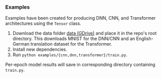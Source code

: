 
### Examples

Examples have been created for producing DNN, CNN, and Transformer architectures using the `Tensor` class.

1. Download the data folder [data (GDrive)](https://drive.google.com/drive/folders/1E26iVyOqndHzKWLyhZ08v63M7aTJoYSQ?usp=sharing) and place it in the repo's root directory. This downloads MNIST for the DNN/CNN and an English-German translation dataset for the Transformer.
2. Install new dependencies.
3. Run `python examples/{cnn,dnn,transformer}/train.py`.

Per-epoch model results will save in corresponding directory containing `train.py`.




